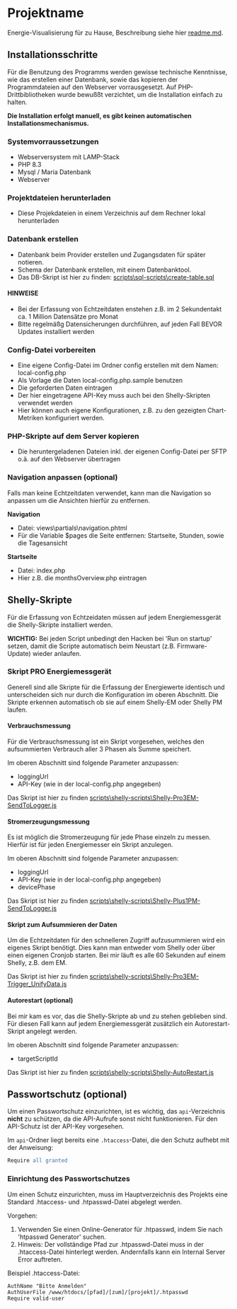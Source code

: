 # Projektname
Energie-Visualisierung für zu Hause, Beschreibung siehe hier [readme.md](./README.md).

## Installationsschritte

Für die Benutzung des Programms werden gewisse technische Kenntnisse, wie das erstellen einer Datenbank, sowie das kopieren der Programmdateien auf den Webserver vorrausgesetzt. 
Auf PHP-Drittbibliotheken wurde bewußßt verzichtet, um die Installation einfach zu halten.

**Die Installation erfolgt manuell, es gibt keinen automatischen Installationsmechanismus.**

### Systemvorraussetzungen

- Webserversystem mit LAMP-Stack
- PHP 8.3
- Mysql / Maria Datenbank
- Webserver 

### Projektdateien herunterladen

- Diese Projekdateien in einem Verzeichnis auf dem Rechner lokal herunterladen

### Datenbank erstellen

- Datenbank beim Provider erstellen und Zugangsdaten für später notieren. 
- Schema der Datenbank erstellen, mit einem Datenbanktool.
- Das DB-Skript ist hier zu finden: [scripts\sql-scripts\create-table.sql](scripts\sql-scripts\create-table.sql)

#### HINWEISE
- Bei der Erfassung von Echtzeitdaten enstehen z.B. im 2 Sekundentakt ca. 1 Million Datensätze pro Monat
- Bitte regelmäßg Datensicherungen durchführen, auf jeden Fall BEVOR Updates installiert werden

### Config-Datei vorbereiten

- Eine eigene Config-Datei im Ordner config erstellen mit dem Namen: local-config.php
- Als Vorlage die Daten local-config.php.sample benutzen
- Die geforderten Daten eintragen
- Der hier eingetragene API-Key muss auch bei den Shelly-Skripten verwendet werden
- Hier können auch eigene Konfigurationen, z.B. zu den gezeigten Chart-Metriken konfiguriert werden.

### PHP-Skripte auf dem Server kopieren

- Die heruntergeladenen Dateien inkl. der eigenen Config-Datei per SFTP o.ä. auf den Webserver übertragen

### Navigation anpassen (optional)

Falls man keine Echtzeitdaten verwendet, kann man die Navigation so anpassen um die Ansichten hierfür zu entfernen.

**Navigation**
- Datei: views\partials\navigation.phtml
- Für die Variable $pages die Seite entfernen: Startseite, Stunden, sowie die Tagesansicht

**Startseite**
- Datei: index.php
- Hier z.B. die monthsOverview.php eintragen


## Shelly-Skripte

Für die Erfassung von Echtzeidaten müssen auf jedem Energiemessgerät die Shelly-Skripte installiert werden.

**WICHTIG:** Bei jeden Script unbedingt den Hacken bei 'Run on startup' setzen, damit die Scripte automatisch beim Neustart (z.B. Firmware-Update) wieder anlaufen.

### Skript PRO Energiemessgerät

Generell sind alle Skripte für die Erfassung der Energiewerte identisch und unterscheiden sich nur durch die Konfiguration im oberen Abschnitt. Die Skripte erkennen automatisch ob sie auf einem Shelly-EM oder Shelly PM laufen.

#### Verbrauchsmessung

Für die Verbrauchsmessung ist ein Skript vorgesehen, welches den aufsummierten Verbrauch aller 3 Phasen als Summe speichert. 

Im oberen Abschnitt sind folgende Parameter anzupassen:
- loggingUrl
- API-Key (wie in der local-config.php angegeben)

Das Skript ist hier zu finden [scripts\shelly-scripts\Shelly-Pro3EM-SendToLogger.js](scripts\shelly-scripts\Shelly-Pro3EM-SendToLogger.js)

#### Stromerzeugungsmessung

Es ist möglich die Stromerzeugung für jede Phase einzeln zu messen. Hierfür ist für jeden Energiemesser ein Skript anzulegen.

Im oberen Abschnitt sind folgende Parameter anzupassen:
- loggingUrl
- API-Key (wie in der local-config.php angegeben)
- devicePhase

Das Skript ist hier zu finden [scripts\shelly-scripts\Shelly-Plus1PM-SendToLogger.js](scripts\shelly-scripts\Shelly-Plus1PM-SendToLogger.js)

#### Skript zum Aufsummieren der Daten

Um die Echtzeitdaten für den schnelleren Zugriff aufzusummieren wird ein eigenes Skript benötigt. Dies kann man entweder vom Shelly oder über einen eigenen Cronjob starten. 
Bei mir läuft es alle 60 Sekunden auf einem Shelly, z.B. dem EM.

Das Skript ist hier zu finden [scripts\shelly-scripts\Shelly-Pro3EM-Trigger_UnifyData.js](scripts\shelly-scripts\Shelly-Pro3EM-Trigger_UnifyData.js)

#### Autorestart (optional)

Bei mir kam es vor, das die Shelly-Skripte ab und zu stehen geblieben sind. Für diesen Fall kann auf jedem Energiemessgerät zusätzlich ein Autorestart-Skript angelegt werden.

Im oberen Abschnitt sind folgende Parameter anzupassen:
- targetScriptId

Das Skript ist hier zu finden [scripts\shelly-scripts\Shelly-AutoRestart.js](scripts\shelly-scripts\Shelly-AutoRestart.js)

## Passwortschutz (optional)

Um einen Passwortschutz einzurichten, ist es wichtig, das `api`-Verzeichnis **nicht** zu schützen, da die API-Aufrufe sonst nicht funktionieren. Für den API-Schutz ist der API-Key vorgesehen. 

Im `api`-Ordner liegt bereits eine `.htaccess`-Datei, die den Schutz aufhebt mit der Anweisung:

```apache
Require all granted
```

### Einrichtung des Passwortschutzes

Um einen Schutz einzurichten, muss im Hauptverzeichnis des Projekts eine Standard .htaccess- und .htpasswd-Datei abgelegt werden.

Vorgehen:

1. Verwenden Sie einen Online-Generator für .htpasswd, indem Sie nach 'htpasswd Generator' suchen.
2. Hinweis: Der vollständige Pfad zur .htpasswd-Datei muss in der .htaccess-Datei hinterlegt werden. Andernfalls kann ein Internal Server Error auftreten.

Beispiel .htaccess-Datei:

```AuthType Basic
AuthName "Bitte Anmelden"
AuthUserFile /www/htdocs/[pfad]/[zum]/[projekt]/.htpasswd
Require valid-user
```
